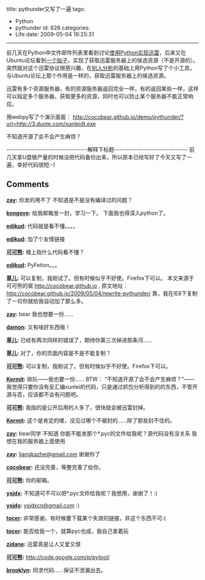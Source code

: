 title: pythunder又写了一遍
tags:
  - Python
  - pythunder
id: 628
categories:
  - Life
date: 2009-05-04 16:25:31
---

前几天在Python中文件邮件列表里看到讨论[使用Python实现迅雷](http://groups.google.com/group/python-cn/browse_thread/thread/bed99d33bfd76af9)，后来又在Ubuntu论坛看到[一个贴子](http://forum.ubuntu.org.cn/viewtopic.php?f=73&t=195557)，实现了获取迅雷服务器上的侯选资源（不是开源的）。突然就对这个迅雷协议很感兴趣，在[别人分析](http://hi.baidu.com/vessial/blog/item/eccb62dc844dd1a4cc11662d.html)的基础上用Python写了个小工具，与Ubuntu论坛上那个作用是一样的，获取迅雷服务器上的侯选资源。

迅雷有多个资源服务器，有的资源服务器返回完全一样，有的返回某些一样，这样可以指定多个服务器，获取更多的资源，同时也可以防止某个服务器不能正常响应。

用webpy写了个演示面面：
http://cocobear.github.io/demo/pythunder/?url=http://3.duote.com/xunleidt.exe

不知道开源了会不会产生麻烦？

---------------------------------解释下标题------------------------------
前几天拿U盘做产量的时候没把代码备份出来，所以原本已经写好了今天又写了一遍，幸好代码很短:-)
## Comments

**[zay](#5926 "2009-05-17 16:35:30"):** 你发的用不了 不知道是不是没有编译过的问题？

**[kongove](#5860 "2009-05-07 07:17:52"):** 给我邮箱发一封，学习一下。 下面我也得深入python了。

**[edikud](#5852 "2009-05-06 21:31:00"):** 代码就是看不懂。。。。

**[edikud](#5853 "2009-05-06 21:33:29"):** 加了个友情链接

**[可可熊](#5855 "2009-05-06 21:44:25"):** 楼上指什么代码看不懂？

**[edikud](#5856 "2009-05-06 22:32:05"):** PyFetion。。。

**[草儿](#5857 "2009-05-07 00:50:46"):** 可以复制，我刚试了。但有时候似乎不好使。Firefox下可以。 本文来源于可可熊的窝 http://cocobear.github.io , 原文地址： http://cocobear.github.io/2009/05/04/rewrite-pythunder/ 靠，我在IE8下复制了一句你就给我自动加了那么多。

**[zay](#5870 "2009-05-07 22:59:18"):** bear 我也想要一份……

**[damon](#5830 "2009-05-04 18:39:51"):** 又有啥好东西哦！

**[草儿](#5831 "2009-05-04 19:05:36"):** 已经有两次同样的错误了，期待你第三次掉进那条河……

**[草儿](#5832 "2009-05-04 19:06:30"):** 对了，你的页面内容是不是不能复制？

**[可可熊](#5833 "2009-05-04 19:34:38"):** 可以复制，我刚试了。但有时候似乎不好使。Firefox下可以。

**[Kermit](#5886 "2009-05-11 10:32:55"):** 排队——我也要一份…… BTW： “不知道开源了会不会产生麻烦？”——我觉得只要你没有反汇编xunlei的代码，只是通过抓包分析得到的的东西，不管开源与否，应该都不会有问题吧。

**[可可熊](#5891 "2009-05-11 14:50:12"):** 我指的是公开后用的人多了，很快就会被迅雷封掉。

**[Kermit](#5894 "2009-05-12 10:03:50"):** 这个是肯定的喽，没见过哪个不被封的……除了那些封不住的。

**[zay](#5896 "2009-05-12 21:01:23"):** bear同学 不知道 你能不能发那个*.pyc的文件给我呢？源代码没有没关系 我想在我的服务器上面使用

**[zay](#5916 "2009-05-15 14:03:12"):** liangkazhe@gmail.com 谢谢你了

**[cocobear](#5866 "2009-05-07 15:47:47"):** 还没完善，等整完善了给你。

**[可可熊](#5912 "2009-05-14 14:47:01"):** 你的邮箱。

**[ysjdx](#5980 "2009-05-31 18:12:48"):** 不知道可不可以把*.pyc文件给我呢？我想用，谢谢了！:)

**[ysjdx](#5981 "2009-05-31 18:13:10"):** ysjdxcn@gmail.com :)

**[tocer](#7139 "2010-01-13 11:43:09"):** 非常感谢。有时候要下载某个失效的链接，非这个东西不可:(

**[tocer](#6660 "2009-11-04 11:27:20"):** 能否给我一个，就算pyc也成，我自己拿着玩

**[zidane](#7193 "2010-01-22 17:23:49"):** 迅雷真是让人又爱又恨

**[可可熊](#6838 "2009-12-13 22:41:24"):** http://code.google.com/p/pytool/

**[brooklyn](#6825 "2009-12-13 01:00:31"):** 同求代码……保证不泄漏出去。

